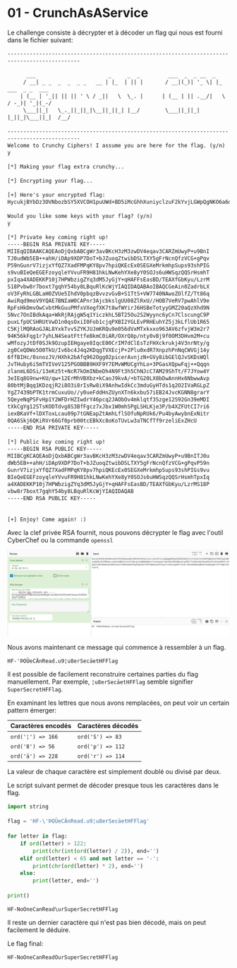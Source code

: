 # 01 - CrunchAsAService
Le challenge consiste à décrypter et à décoder un flag qui nous est fourni dans le fichier suivant:

```
---------------------------------------------------------------------------------------------

	  ___                       _     _  _         ___  _  _ __  _
	 / __| _ _  _  _  _ _   __ | |_  | || |       / __|(_)| '_ \| |_   ___  _ _  ___
	| (__ | '_|| || || ' \ / _||   \  \_. |      | (__ | || .__/|   \ / -_)| '_|(_-/
	 \___||_|   \_._||_||_|\__||_||_| |__/        \___||_||_|   |_||_|\___||_|  /__/
	
---------------------------------------------------------------------------------------------
Welcome to Crunchy Ciphers! I assume you are here for the flag. (y/n)
y

[*] Making your flag extra crunchy...

[*] Encrypting your flag...

[+] Here's your encrypted flag:
HycukjBYbDz3OVNbozbSY5XVCOH1puUWd+BD5iMcGhhXuniyclzuF2kYvjLGWpQgNKO6a6dZEDEU8NiZj+krbcGvI1zFmNfAgb8zAeY8RI5upSoBPyVqGAEL5G7PREab+iy0oCkUBOe2ul2sPJ3B+gx2j8QKMpHQ1vY7ieXsqymv7w0+00s59ZVQKoxb+pFR5/7VJK0LG3pY5UoKUAJKIc9UowCKRYC+lb2W2ns5NT5DN9Jq4YWC52ouZT1GOHVqSU5f9qZdAqoVG7vRV7dWbxwc9IY5zpzTvVDytqqGRT7V1sE+T0X1HD58OvgBSUTkXdDqaqWrY4Tf1QMrFEsTVw==

Would you like some keys with your flag? (y/n)
y

[*] Private key coming right up!
-----BEGIN RSA PRIVATE KEY-----
MIIEqQIBAAKCAQEAoDjQxbABCgWr3avBKcH3zM3zwDV4eqav3CARZmUwyP+u9BnI
TJ0udWb5EB++ahH/iDAp9XDP7DoT+bJZuoqZtwibDSLTXY5gFrNcnQfzVCG+gPqv
P59nGunrV7izjxYfQZ7XadFMPqKY8pv7hpiQKEcEx0SEGXeMrkmhpSups93shPIG
s9vuBIeQeEGEFzoyqleYVvuFR9H81hkLNwKehYXe8yY0SOJs6uHWSqzQQSrHsmhT
pxIqa4XADEKKP10j7HPWbzigZYq3dM5JyGjY+qHAFFsEasBD/TEAXfGbKyu/LzrM
S18Pvbw8r7boxt7gqhY54by8LBquRlKcWjYIAQIDAQABAoIBAQCGeAin0ZadrbLX
oV3FyRhLGBLaH0ZVUe5IhdV0pbqzBvvzvGvB+S1TtS+VW7740NAwoZOlfZ/Tt86q
AwiRqd9moV9YQAE7BNIaW0CAPnr3AjcbkslgUU08ZlRxU//HOB7VeRV7pwAhlV9e
RpFsHkDmvOwCvbtMkGuuPMfxVXegfXK7t8wfWYirJ6HSBeTotyyGMZ20aQzXhd9N
SNvc7OnIBdkAqa+WkRjRAjgW5q1YiczkhL5BT25Ou2S2Wyync6yCn7ClscungC9P
puxLfpUCSHRUtVwD1n0qsOxiI0Fob1cjqPXBI2YGLEvPRHEuhYZ5j3kLflUb1R65
C5KjlMQRAoGJAL8YxkTvv5ZYKJUJmKRQu9e056dVxMTxkxxo963AV6zfvjW3m2r7
94K56kFqg1r7yhLN4SeatFttfeBkmC0iAR/OXrQ8p/nty0vBj9f0OM3DHvm2M+cu
wMfozyJtDf0SJk9OzupIEHgaye8IqcE00CrIM7dClEsTzFHXckrukj4V3nrNty/g
zg0CeQDWo5O0TkU/Iv6bc4J4q2KDqgTVXEcjP+2Plu0xdR7XnpzhPnNqCWVGj14y
6ffBIHc/0snozJV/HXhk2bAfq962Ogg02picerAvnjzN+GVy8ibGElQJvSKDsWQl
JvTHuby6i5mTVIVeV125PGOBBB9HXF9Y7EMvWMUCgYhLo+3PGasXQpwFqj++Qqqn
zlanmL6DSi/13eKz5t+NcR7kOmINbeDh4N9Ft3h5ChNJcC7AM29ShTt/F7JYow4Y
3eIEq8G9nw+KU/qw+12ErMhVBXbz+kCaoJ9kvA/+bTG20LX8bDwAnnHx6NbwwAvp
80btMjBqq1KDzqjR2i8O3i8rIsRw8iX9AnhwIdkCc3mduGyHTds1q2O2IVaRGLpZ
YgZ7439bPTK1trmCuxuUo//y0ueFddHnZUynXTn6kxbu57iEB24JvcKGNN8grarY
5QeyeNqPSFvHp1Y2WFDrHZIwdrY46pcq2JAObOv4mklqtf3Szge12S92Gn39eMDI
tXkCgYg12STsKODTdvg8S3BfFgcz7xJbx1W0mhSPgLSHLKje3P/b4XZFUtCI7ri6
iexBKaVf+lDXToxLcau09p7tGNEapZtAmhLflSOfuNpRUk6/Pu4byAwybnExNitr
0QA6Skj6QKiRVr66Gf0prb00tcEBkXc8oKoTUvLw3aTNCfTf9rzeliExZHcU
-----END RSA PRIVATE KEY-----

[*] Public key coming right up!
-----BEGIN RSA PUBLIC KEY-----
MIIBCgKCAQEAoDjQxbABCgWr3avBKcH3zM3zwDV4eqav3CARZmUwyP+u9BnITJ0u
dWb5EB++ahH/iDAp9XDP7DoT+bJZuoqZtwibDSLTXY5gFrNcnQfzVCG+gPqvP59n
GunrV7izjxYfQZ7XadFMPqKY8pv7hpiQKEcEx0SEGXeMrkmhpSups93shPIGs9vu
BIeQeEGEFzoyqleYVvuFR9H81hkLNwKehYXe8yY0SOJs6uHWSqzQQSrHsmhTpxIq
a4XADEKKP10j7HPWbzigZYq3dM5JyGjY+qHAFFsEasBD/TEAXfGbKyu/LzrMS18P
vbw8r7boxt7gqhY54by8LBquRlKcWjYIAQIDAQAB
-----END RSA PUBLIC KEY-----


[+] Enjoy! Come again! :)
```

Avec la clef privée RSA fournit, nous pouvons décrypter le flag avec l'outil CyberChef ou la commande `openssl`

![picture 1](images/ccb01354d498157463652284b138b3ab24fc7cf492b4a53ce8f4676d7c1c46a2.png)

Nous avons maintenant ce message qui commence à ressembler à un flag.

```
HF-'ÞOÜeCÂnRead.u9¦u8erSecäetHFFlag
```

Il est possible de facilement reconstruire certaines parties du flag manuellement. Par exemple, `¦u8erSecäetHFFlag` semble signifier `SuperSecretHFFlag`.

En examinant les lettres que nous avons remplacées, on peut voir un certain pattern émerger:

| Caractères encodés | Caractères décodés |
|-|-|
| `ord('¦') => 166` | `ord('S') => 83` |
| `ord('8') => 56`| `ord('p') => 112`| 
| `ord('ä') => 228` | `ord('r') => 114` |

La valeur de chaque caractère est simplement doublé ou divisé par deux.

Le script suivant permet de décoder presque tous les caractères dans le flag.

```py
import string

flag = 'HF-\'ÞOÜeCÂnRead.u9¦u8erSecäetHFFlag'

for letter in flag:
    if ord(letter) > 122:
        print(chr(int(ord(letter) / 2)), end='')
    elif ord(letter) < 65 and not letter == '-':
        print(chr(ord(letter) * 2), end='')
    else:
        print(letter, end='')

print()
```

```
HF-NoOneCanRead\urSuperSecretHFFlag
```

Il reste un dernier caractère qui n'est pas bien décodé, mais on peut facilement le déduire.

Le flag final:

```
HF-NoOneCanReadOurSuperSecretHFFlag
```

